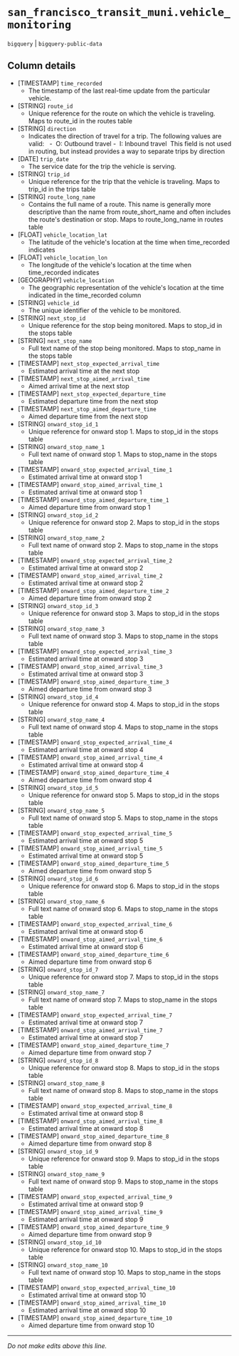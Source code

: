 # `san_francisco_transit_muni.vehicle_monitoring`
`bigquery` | `bigquery-public-data`

## Column details
* [TIMESTAMP] `time_recorded`
  - The timestamp of the last real-time update from the particular vehicle.
* [STRING]    `route_id`
  - Unique reference for the route on which the vehicle is traveling. Maps to route_id in the routes table
* [STRING]    `direction`
  - Indicates the direction of travel for a trip. The following values are valid:   -  O: Outbound travel -  I: Inbound travel  This field is not used in routing, but instead provides a way to separate trips by direction
* [DATE]      `trip_date`
  - The service date for the trip the vehicle is serving.
* [STRING]    `trip_id`
  - Unique reference for the trip that the vehicle is traveling. Maps to trip_id in the trips table
* [STRING]    `route_long_name`
  - Contains the full name of a route. This name is generally more descriptive than the name from route_short_name and often includes the route's destination or stop. Maps to route_long_name in routes table
* [FLOAT]     `vehicle_location_lat`
  - The latitude of the vehicle's location at the time when time_recorded indicates
* [FLOAT]     `vehicle_location_lon`
  - The longitude of the vehicle's location at the time when time_recorded indicates
* [GEOGRAPHY] `vehicle_location`
  - The geographic representation of the vehicle's location at the time indicated in the time_recorded column
* [STRING]    `vehicle_id`
  - The unique identifier of the vehicle to be monitored.
* [STRING]    `next_stop_id`
  - Unique reference for the stop being monitored. Maps to stop_id in the stops table
* [STRING]    `next_stop_name`
  - Full text name of the stop being monitored. Maps to stop_name in the stops table
* [TIMESTAMP] `next_stop_expected_arrival_time`
  - Estimated arrival time at the next stop
* [TIMESTAMP] `next_stop_aimed_arrival_time`
  - Aimed arrival time at the next stop
* [TIMESTAMP] `next_stop_expected_departure_time`
  - Estimated departure time from the next stop
* [TIMESTAMP] `next_stop_aimed_departure_time`
  - Aimed departure time from the next stop
* [STRING]    `onward_stop_id_1`
  - Unique reference for onward stop 1. Maps to stop_id in the stops table
* [STRING]    `onward_stop_name_1`
  - Full text name of onward stop 1. Maps to stop_name in the stops table
* [TIMESTAMP] `onward_stop_expected_arrival_time_1`
  - Estimated arrival time at onward stop 1
* [TIMESTAMP] `onward_stop_aimed_arrival_time_1`
  - Estimated arrival time at onward stop 1
* [TIMESTAMP] `onward_stop_aimed_departure_time_1`
  - Aimed departure time from onward stop 1
* [STRING]    `onward_stop_id_2`
  - Unique reference for onward stop 2. Maps to stop_id in the stops table
* [STRING]    `onward_stop_name_2`
  - Full text name of onward stop 2. Maps to stop_name in the stops table
* [TIMESTAMP] `onward_stop_expected_arrival_time_2`
  - Estimated arrival time at onward stop 2
* [TIMESTAMP] `onward_stop_aimed_arrival_time_2`
  - Estimated arrival time at onward stop 2
* [TIMESTAMP] `onward_stop_aimed_departure_time_2`
  - Aimed departure time from onward stop 2
* [STRING]    `onward_stop_id_3`
  - Unique reference for onward stop 3. Maps to stop_id in the stops table
* [STRING]    `onward_stop_name_3`
  - Full text name of onward stop 3. Maps to stop_name in the stops table
* [TIMESTAMP] `onward_stop_expected_arrival_time_3`
  - Estimated arrival time at onward stop 3
* [TIMESTAMP] `onward_stop_aimed_arrival_time_3`
  - Estimated arrival time at onward stop 3
* [TIMESTAMP] `onward_stop_aimed_departure_time_3`
  - Aimed departure time from onward stop 3
* [STRING]    `onward_stop_id_4`
  - Unique reference for onward stop 4. Maps to stop_id in the stops table
* [STRING]    `onward_stop_name_4`
  - Full text name of onward stop 4. Maps to stop_name in the stops table
* [TIMESTAMP] `onward_stop_expected_arrival_time_4`
  - Estimated arrival time at onward stop 4
* [TIMESTAMP] `onward_stop_aimed_arrival_time_4`
  - Estimated arrival time at onward stop 4
* [TIMESTAMP] `onward_stop_aimed_departure_time_4`
  - Aimed departure time from onward stop 4
* [STRING]    `onward_stop_id_5`
  - Unique reference for onward stop 5. Maps to stop_id in the stops table
* [STRING]    `onward_stop_name_5`
  - Full text name of onward stop 5. Maps to stop_name in the stops table
* [TIMESTAMP] `onward_stop_expected_arrival_time_5`
  - Estimated arrival time at onward stop 5
* [TIMESTAMP] `onward_stop_aimed_arrival_time_5`
  - Estimated arrival time at onward stop 5
* [TIMESTAMP] `onward_stop_aimed_departure_time_5`
  - Aimed departure time from onward stop 5
* [STRING]    `onward_stop_id_6`
  - Unique reference for onward stop 6. Maps to stop_id in the stops table
* [STRING]    `onward_stop_name_6`
  - Full text name of onward stop 6. Maps to stop_name in the stops table
* [TIMESTAMP] `onward_stop_expected_arrival_time_6`
  - Estimated arrival time at onward stop 6
* [TIMESTAMP] `onward_stop_aimed_arrival_time_6`
  - Estimated arrival time at onward stop 6
* [TIMESTAMP] `onward_stop_aimed_departure_time_6`
  - Aimed departure time from onward stop 6
* [STRING]    `onward_stop_id_7`
  - Unique reference for onward stop 7. Maps to stop_id in the stops table
* [STRING]    `onward_stop_name_7`
  - Full text name of onward stop 7. Maps to stop_name in the stops table
* [TIMESTAMP] `onward_stop_expected_arrival_time_7`
  - Estimated arrival time at onward stop 7
* [TIMESTAMP] `onward_stop_aimed_arrival_time_7`
  - Estimated arrival time at onward stop 7
* [TIMESTAMP] `onward_stop_aimed_departure_time_7`
  - Aimed departure time from onward stop 7
* [STRING]    `onward_stop_id_8`
  - Unique reference for onward stop 8. Maps to stop_id in the stops table
* [STRING]    `onward_stop_name_8`
  - Full text name of onward stop 8. Maps to stop_name in the stops table
* [TIMESTAMP] `onward_stop_expected_arrival_time_8`
  - Estimated arrival time at onward stop 8
* [TIMESTAMP] `onward_stop_aimed_arrival_time_8`
  - Estimated arrival time at onward stop 8
* [TIMESTAMP] `onward_stop_aimed_departure_time_8`
  - Aimed departure time from onward stop 8
* [STRING]    `onward_stop_id_9`
  - Unique reference for onward stop 9. Maps to stop_id in the stops table
* [STRING]    `onward_stop_name_9`
  - Full text name of onward stop 9. Maps to stop_name in the stops table
* [TIMESTAMP] `onward_stop_expected_arrival_time_9`
  - Estimated arrival time at onward stop 9
* [TIMESTAMP] `onward_stop_aimed_arrival_time_9`
  - Estimated arrival time at onward stop 9
* [TIMESTAMP] `onward_stop_aimed_departure_time_9`
  - Aimed departure time from onward stop 9
* [STRING]    `onward_stop_id_10`
  - Unique reference for onward stop 10. Maps to stop_id in the stops table
* [STRING]    `onward_stop_name_10`
  - Full text name of onward stop 10. Maps to stop_name in the stops table
* [TIMESTAMP] `onward_stop_expected_arrival_time_10`
  - Estimated arrival time at onward stop 10
* [TIMESTAMP] `onward_stop_aimed_arrival_time_10`
  - Estimated arrival time at onward stop 10
* [TIMESTAMP] `onward_stop_aimed_departure_time_10`
  - Aimed departure time from onward stop 10

-------------------------------------------------------------------------------
*Do not make edits above this line.*
